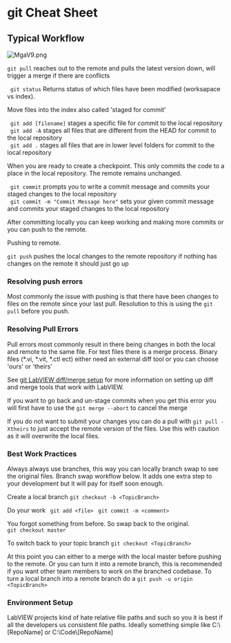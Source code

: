 # git Cheat Sheet #

## Typical Workflow ##

![MgaV9.png](https://github.com/ansible42/takednGitCheatSheet/blob/master/2037853081-MgaV9.png)


``` git pull ``` reaches out to the remote and pulls the latest version down, will trigger a merge if there are conflicts 


``` git status``` Returns status of which files have been modified (worksapace vs index). 


Move files into the index also called 'staged for commit' 

``` git add [filename]```  stages a specific file for commit to the local repository   
``` git add -A```  stages all files that are different from the HEAD for commit to the local repository   
``` git add .```  stages all files that are in lower level folders for commit to the local repository   

When you are ready to create a checkpoint. This only commits the code to a place in the local repository. The remote remains unchanged. 

``` git commit``` prompts you to write a commit message and commits your staged changes to the local repository    
``` git commit -m "Commit Message here"``` sets your given commit message and commits your staged changes to the local repository

After committing locally you can keep working and making more commits or you can push to the remote.

Pushing to remote. 

```git push``` pushes the local changes to the remote repository if nothing has changes on the remote it should just go up 

### Resolving push errors ###

Most commonly the issue with pushing is that there have been changes to files on the remote since your last pull.  Resolution to this is using the ```git pull``` before you push.  

### Resolving Pull Errors ###

Pull errors most commonly result in there being changes in both the local and remote to the same file.  For text files there is a merge process.  Binary files (*.vi, *.vit, *.ctl ect) either need an external diff tool or you can choose 'ours' or 'theirs'

See [git LabVIEW diff/merge setup](https://github.com/ansible42/LabVIEWGitCheatSheet/blob/master/LabVIEWGitCompSetup.md) for more information on setting up diff and merge tools that work with LabVIEW. 

If you want to go back and un-stage commits when you get this error you will first have to use the ```git merge --abort``` to cancel the merge

If you do not want to submit your changes you can do a pull with ```git pull -Xtheirs``` to just accept the remote version of the files.  Use this with caution as it will overwrite the local files.  


### Best Work Practices ###

Always always use branches, this way you can locally branch swap to see the original files.  Branch swap workflow below.  It adds one extra step to your development but it will pay for itself soon enough.  

Create a local branch 
```git checkout -b <TopicBranch> ```  

Do your work 
``` git add <file>```
``` git commit -m <comment>```

You forgot something from before. So swap back to the original.  
```git checkout master ```

To switch back to your topic branch 
```git checkout <TopicBranch> ```  

At this point you can either to a merge with the local master before pushing to the remote.  Or you can turn it into a remote branch, this is recommended if you want other team members to work on the branched codebase.  To turn a local branch into a remote branch do a ```git push -u origin <TopicBranch>```

### Environment Setup ###

LabVIEW projects kind of hate relative file paths and such so you it is best if all the developers us consistent file paths.  Ideally something simple like C:\\[RepoName] or C:\Code\\[RepoName]

